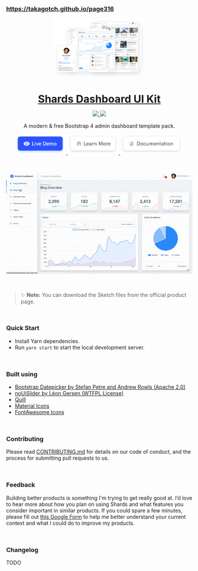 ### https://takagotch.github.io/page316


<p align="center">
<a href="https://designrevision.com/downloads/shards-dashboard-lite/">
<img src="assets/preview.png" width="250" />
</a>
</p>

<h1 align="center" style="border-bottom: none !important; margin-bottom: 5px !important;"><a href="https://designrevision.com/downloads/shards-dashboard-lite/">Shards Dashboard UI Kit</a></h1>
<p align="center">
  <a href="#">
    <img src="https://img.shields.io/badge/License-MIT-brightgreen.svg" />
  </a>
  <a href="https://twitter.com/designrevision">
    <img src="https://img.shields.io/twitter/follow/DesignRevision.svg?style=social&label=Follow" />
  </a>
</p>
<p align="center">
A modern & free Bootstrap 4 admin dashboard template pack.
</p>

<p align="center">
  <a href="https://designrevision.com/demo/shards-dashboard-lite">
    <img height="55px" src="assets/btn-live-preview.png" />
  </a>
  <a href="https://designrevision.com/downloads/shards-dashboard-lite/">
    <img height="55px" src="assets/btn-learn-more.png" />
  </a>
  <a href="https://designrevision.com/docs/shards-dashboard-lite/">
    <img height="55px" src="assets/btn-documentation.png" />
  </a>
</p>

<br />

<p align="center">
<a href="https://designrevision.com/downloads/shards-dashboard-lite/">
<img src="assets/demo-preview.gif" width="650" />
</a>
</p>

<br />

> ✨ **Note:** You can download the Sketch files from the official product page.

<br />

### Quick Start

* Install Yarn dependencies.
* Run `yarn start` to start the local development server.

<br />

### Built using

* [Bootstrap Datepicker by Stefan Petre and Andrew Rowls (Apache 2.0)](https://github.com/uxsolutions/bootstrap-datepicker)
* [noUiSlider by Léon Gersen (WTFPL License)](https://refreshless.com/nouislider/download/)
* [Quill](https://quilljs.com/)
* [Material Icons](http://material.io/icons)
* [FontAwesome Icons](http://fontawesome.io)

<br />

### Contributing

Please read [CONTRIBUTING.md](https://gist.github.com/PurpleBooth/b24679402957c63ec426) for details on our code of conduct, and the process for submitting pull requests to us.

<br />

### Feedback
Building better products is something I'm trying to get really good at. I’d love to hear more about how you plan on using Shards and what features you consider important in similar products. If you could spare a few minutes, please fill out [this Google Form](https://docs.google.com/forms/u/0/d/1B7_o8GLBNsTf_D99yzgY1SYCHbreHqWSCFBX9xLZmkw/edit?usp=forms_home&ths=true) to help me better understand your current context and what I could do to improve my products.

<br />

### Changelog

TODO
